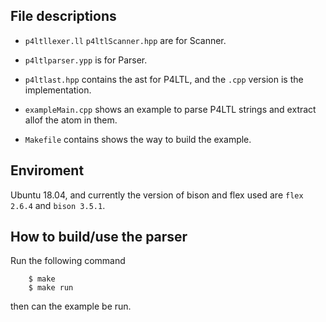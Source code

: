 ## File descriptions

- `p4ltllexer.ll` `p4ltlScanner.hpp` are for Scanner.

- `p4ltlparser.ypp` is for Parser.

- `p4ltlast.hpp` contains the ast for P4LTL, and the `.cpp` version is the implementation.

- `exampleMain.cpp` shows an example to parse P4LTL strings and extract allof the atom in them.

- `Makefile` contains shows the way to build the example.

## Enviroment

Ubuntu 18.04, and currently the version of bison and flex used are `flex 2.6.4` and `bison 3.5.1`.

## How to build/use the parser

Run the following command

```
    $ make
    $ make run
```
then can the example be run.